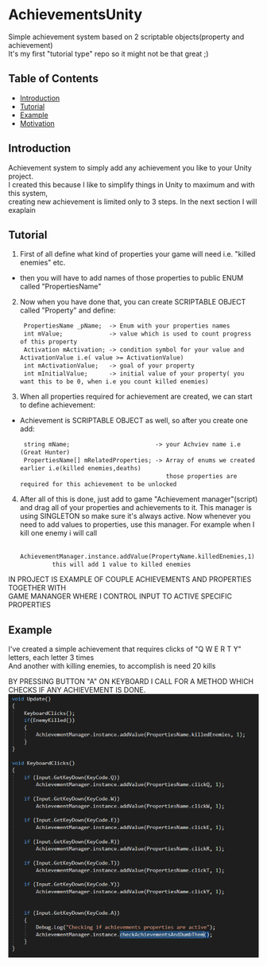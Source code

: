 # AchievementsUnity
Simple achievement system based on 2 scriptable objects(property and achievement) <br />
It's my first "tutorial type" repo so it might not be that great ;) 

## Table of Contents

- [Introduction](#Introduction)
- [Tutorial](#tutorial)
- [Example](#Example)
- [Motivation](#morivation) 

## Introduction
Achievement system to simply add any achievement you like to your Unity project. <br />
I created this because I like to simplify things in Unity to maximum and with this system,<br />
creating new achievement is limited only to 3 steps. In the next section I will exaplain 

## Tutorial
1. First of all define what kind of properties your game will need i.e. "killed enemies" etc.<br />
  - then you will have to add names of those properties to public ENUM called "PropertiesName"
2. Now when you have done that, you can create SCRIPTABLE OBJECT called "Property" and define:

        PropertiesName _pName;  -> Enum with your properties names
        int mValue;             -> value which is used to count progress of this property
        Activation mActivation; -> condition symbol for your value and ActivationValue i.e( value >= ActivationValue)
        int mActivationValue;   -> goal of your property 
        int mInitialValue;      -> initial value of your property( you want this to be 0, when i.e you count killed enemies)
      
3. When all properties required for achievement are created, we can start to define achievement:
  - Achievement is SCRIPTABLE OBJECT as well, so after you create one add:
  
         string mName;                        -> your Achviev name i.e (Great Hunter)
         PropertiesName[] mRelatedProperties; -> Array of enums we created earlier i.e(killed enemies,deaths)
                                                 those properties are required for this achievement to be unlocked
                                                 
                                                 
4. After all of this is done, just add to game "Achievement manager"(script) and drag all of your properties and achievements to it.
This manager is using SINGLETON so make sure it's always active. Now whenever you need to add values to properties, use this manager.
For example when I kill one enemy i will call 
          
                AchievementManager.instance.addValue(PropertyName.killedEnemies,1) 
                this will add 1 value to killed enemies
  
IN PROJECT IS EXAMPLE OF COUPLE ACHIEVEMENTS AND PROPERTIES TOGETHER WITH <br />
GAME MANANGER WHERE I CONTROL INPUT TO ACTIVE SPECIFIC PROPERTIES 

## Example
I've created a simple achievement that requires clicks of  "Q W E R T Y" letters, each letter 3 times <br />
And another with killing enemies, to accomplish is need 20 kills <br />

BY PRESSING BUTTON "A" ON KEYBOARD I CALL FOR A METHOD WHICH CHECKS IF ANY ACHIEVEMENT IS DONE. <br />
![example](Example.png)



